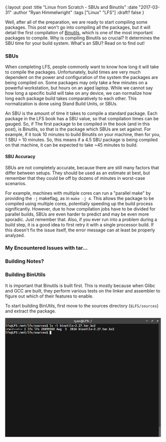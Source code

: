 {:layout :post
:title  "Linux from Scratch - SBUs and Binutils"
:date "2017-03-31"
:author "Ryan Himmelwright"
:tags ["Linux" "LFS"]
:draft? false
}

Well, after all of the preparation, we are ready to start compiling some packages. This post won't go into compiling all the packages, but it will detail the first compilation of [Binutils](https://www.gnu.org/software/binutils/), which is one of the most important packages to compile. Why is compiling Binutils so crucial? It determines the SBU time for your build system. What's an SBU? Read on to find out!

<!-- more -->

### SBUs
When completing LFS, people commonly want to know how long it will take to compile the packages. Unfortunately, build times are very much dependent on the power and configuration of the system the packages are being compiled on. Some packages may only take a few minutes on a powerful workstation, but hours on an aged laptop. While we cannot say how long a specific build will take on any device, we can normalize how long each package build takes comparatively to each other. This normalization is done using Stand Build Units, or SBUs.

An SBU is the amount of time it takes to compile a standard package. Each package in the LFS book has a SBU value, so that compilation times can be gauged. So, if The first package to be compiled in the book (and in this post), is Binutils, so that is the package which SBUs are set against. For example, if it took 10 minutes to build Binutils on your machine, then for you, 1 SBU = 10 minutes. So, this means if a 4.5 SBU package is being compiled on that machine, it can be expected to take ~45 minutes to build.

#### SBU Accuracy
SBUs are not completely accurate, because there are still many factors that differ between setups. They should be used as an estimate at best, but remember that they could be off by dozens of minutes in worst-case scenarios.

For example, machines with multiple cores can run a "parallel make" by providing the `-j` makeflag, as in `make -j 4`. This allows the package to be compiled using multiple cores, potentially speeding up the build process significantly. However, due to how compilation jobs have to be divided for parallel builds, SBUs are even harder to predict and may be even more sporadic. Just remember that. Also, if you ever run into a problem during a build step, it is a good idea to first retry it with a single processor build. If this doesn't fix the issue itself, the error message can at least be properly analyzed.

### My Encountered Issues with tar...

### Building Notes?



### Building BinUtils
It is important that Binutils is built first. This is mostly because when Glibc and GCC are built, they perform various tests on the linker and assembler to figure out which of their features to enable.

To start building BinUtils, first move to the sources directory (`$LFS/sources`) and extract the package.

<center>
<img src="../../img/posts/LFS-SBUs-Binutils/tar-binutils.png" name="pic" onmouseover="this.src='../../img/posts/LFS-SBUs-Binutils/tar-binutils.gif'" onmouseout="this.src='../../img/posts/LFS-SBUs-Binutils/tar-binutils.png'"> 
</center>
